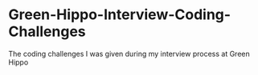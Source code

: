 # Green-Hippo-Interview-Coding-Challenges
The coding challenges I was given during my interview process at Green Hippo
